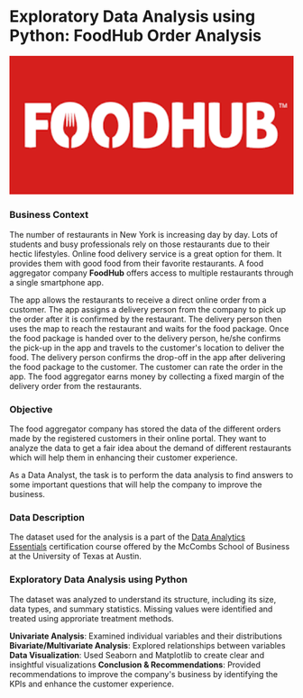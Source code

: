 # Exploratory Data Analysis using Python: **FoodHub Order Analysis**

<img src="assets/food%20hub.png" alt="Food Hub" width="990"/>

### Business Context

The number of restaurants in New York is increasing day by day. Lots of students and busy professionals rely on those restaurants due to their hectic lifestyles. Online food delivery service is a great option for them. It provides them with good food from their favorite restaurants. A food aggregator company **FoodHub** offers access to multiple restaurants through a single smartphone app.

The app allows the restaurants to receive a direct online order from a customer. The app assigns a delivery person from the company to pick up the order after it is confirmed by the restaurant. The delivery person then uses the map to reach the restaurant and waits for the food package. Once the food package is handed over to the delivery person, he/she confirms the pick-up in the app and travels to the customer's location to deliver the food. The delivery person confirms the drop-off in the app after delivering the food package to the customer. The customer can rate the order in the app. The food aggregator earns money by collecting a fixed margin of the delivery order from the restaurants.

### Objective

The food aggregator company has stored the data of the different orders made by the registered customers in their online portal. They want to analyze the data to get a fair idea about the demand of different restaurants which will help them in enhancing their customer experience. 

As a Data Analyst, the task is to perform the data analysis to find answers to some important questions that will help the company to improve the business.

### Data Description

The dataset used for the analysis is a part of the [Data Analytics Essentials](https://www.mygreatlearning.com/data-analytics-essentials-online-course) certification course offered by the McCombs School of Business at the University of Texas at Austin.

### Exploratory Data Analysis using Python

The dataset was analyzed to understand its structure, including its size, data types, and summary statistics. Missing values were identified and treated using approriate treatment methods. 

**Univariate Analysis**: Examined individual variables and their distributions
**Bivariate/Multivariate Analysis**: Explored relationships between variables
**Data Visualization**: Used Seaborn and Matplotlib to create clear and insightful visualizations
**Conclusion & Recommendations**: Provided recommendations to improve the company's business by identifying the KPIs and enhance the customer experience. 


